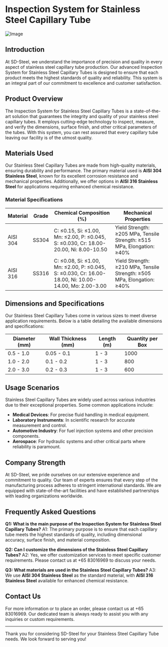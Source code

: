 # Inspection System for Stainless Steel Capillary Tube

![Image](https://github.com/user-attachments/assets/2567258e-e124-4816-932d-1809bd27ef0b)

## Introduction

At SD-Steel, we understand the importance of precision and quality in every aspect of stainless steel capillary tube production. Our advanced Inspection System for Stainless Steel Capillary Tubes is designed to ensure that each product meets the highest standards of quality and reliability. This system is an integral part of our commitment to excellence and customer satisfaction.

## Product Overview

The Inspection System for Stainless Steel Capillary Tubes is a state-of-the-art solution that guarantees the integrity and quality of your stainless steel capillary tubes. It employs cutting-edge technology to inspect, measure, and verify the dimensions, surface finish, and other critical parameters of the tubes. With this system, you can rest assured that every capillary tube leaving our facility is of the utmost quality.

## Materials Used

Our Stainless Steel Capillary Tubes are made from high-quality materials, ensuring durability and performance. The primary material used is **AISI 304 Stainless Steel**, known for its excellent corrosion resistance and mechanical properties. Additionally, we offer options in **AISI 316 Stainless Steel** for applications requiring enhanced chemical resistance.

### Material Specifications

| Material | Grade | Chemical Composition (%) | Mechanical Properties |
|----------|-------|-------------------------|------------------------|
| AISI 304 | SS304 | C: ≤0.15, Si: ≤1.00, Mn: ≤2.00, P: ≤0.045, S: ≤0.030, Cr: 18.00-20.00, Ni: 8.00-10.50 | Yield Strength: ≥205 MPa, Tensile Strength: ≥515 MPa, Elongation: ≥40% |
| AISI 316 | SS316 | C: ≤0.08, Si: ≤1.00, Mn: ≤2.00, P: ≤0.045, S: ≤0.030, Cr: 16.00-18.00, Ni: 10.00-14.00, Mo: 2.00-3.00 | Yield Strength: ≥210 MPa, Tensile Strength: ≥505 MPa, Elongation: ≥40% |

## Dimensions and Specifications

Our Stainless Steel Capillary Tubes come in various sizes to meet diverse application requirements. Below is a table detailing the available dimensions and specifications:

| Diameter (mm) | Wall Thickness (mm) | Length (m) | Quantity per Box |
|---------------|---------------------|------------|------------------|
| 0.5 - 1.0     | 0.05 - 0.1          | 1 - 3      | 1000             |
| 1.0 - 2.0     | 0.1 - 0.2           | 1 - 3      | 800              |
| 2.0 - 3.0     | 0.2 - 0.3           | 1 - 3      | 600              |

## Usage Scenarios

Stainless Steel Capillary Tubes are widely used across various industries due to their exceptional properties. Some common applications include:

- **Medical Devices**: For precise fluid handling in medical equipment.
- **Laboratory Instruments**: In scientific research for accurate measurement and control.
- **Automotive Industry**: For fuel injection systems and other precision components.
- **Aerospace**: For hydraulic systems and other critical parts where reliability is paramount.

## Company Strength

At SD-Steel, we pride ourselves on our extensive experience and commitment to quality. Our team of experts ensures that every step of the manufacturing process adheres to stringent international standards. We are equipped with state-of-the-art facilities and have established partnerships with leading organizations worldwide.

## Frequently Asked Questions

**Q1: What is the main purpose of the Inspection System for Stainless Steel Capillary Tubes?**
A1: The primary purpose is to ensure that each capillary tube meets the highest standards of quality, including dimensional accuracy, surface finish, and material composition.

**Q2: Can I customize the dimensions of the Stainless Steel Capillary Tubes?**
A2: Yes, we offer customization services to meet specific customer requirements. Please contact us at +65 83016969 to discuss your needs.

**Q3: What materials are used in the Stainless Steel Capillary Tubes?**
A3: We use **AISI 304 Stainless Steel** as the standard material, with **AISI 316 Stainless Steel** available for enhanced chemical resistance.

## Contact Us

For more information or to place an order, please contact us at +65 83016969. Our dedicated team is always ready to assist you with any inquiries or custom requirements.

---

Thank you for considering SD-Steel for your Stainless Steel Capillary Tube needs. We look forward to serving you!